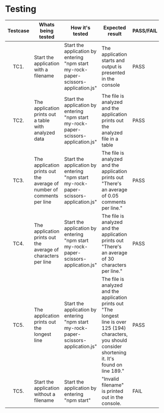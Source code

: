 # Testing
| Testcase | Whats being tested | How it's tested | Expected result | PASS/FAIL |
|:-:|----------|-------------|------|------|
| TC1. | Start the application with a filename |  Start the application by entering "npm start my-rock-paper-scissors-application.js" | The application starts and output is presented in the console | PASS |
| TC2. | The application prints out a table with analyzed data | Start the application by entering "npm start my-rock-paper-scissors-application.js" | The file is analyzed and the application prints out the analyzed file in a table  | PASS |
| TC3. | The application prints out the average of number of comments per line | Start the application by entering "npm start my-rock-paper-scissors-application.js" | The file is analyzed and the application prints out "There's an average of 0.05 comments per line." | PASS |
| TC4. | The application prints out the average of characters per line | Start the application by entering "npm start my-rock-paper-scissors-application.js" | The file is analyzed and the application prints out "There's an average of 30 characters per line." | PASS |
| TC5. | The application prints out the longest line | Start the application by entering "npm start my-rock-paper-scissors-application.js" | The file is analyzed and the application prints out "The longest line is over 125 (194) characters, you should consider shortening it. It's found on line 189." | PASS |
| TC5. | Start the application without a filename | Start the application by entering "npm start" | "Invalid filename" is printed out in the console. | FAIL |